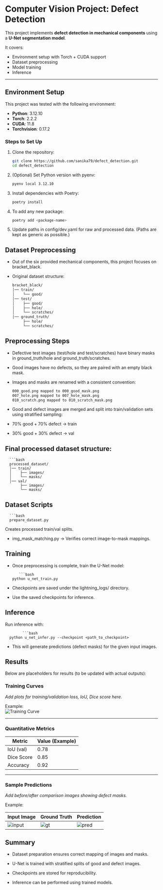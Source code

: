 # Computer Vision Project: Defect Detection  

This project implements **defect detection in mechanical components** using a **U-Net segmentation model**.  

It covers:  
- Environment setup with Torch + CUDA support  
- Dataset preprocessing  
- Model training  
- Inference  

---

## Environment Setup  

This project was tested with the following environment:  

- **Python**: 3.12.10  
- **Torch**: 2.2.2  
- **CUDA**: 11.8  
- **Torchvision**: 0.17.2  

### Steps to Set Up  
1. Clone the repository:  
   ```bash
   git clone https://github.com/sanika79/defect_detection.git
   cd defect_detection

2. (Optional) Set Python version with pyenv:
   ```bash
   pyenv local 3.12.10

3. Install dependencies with Poetry:
   ```bash
   poetry install 

4. To add any new package:
   ```bash
   poetry add <package-name>

5. Update paths in config/dev.yaml for raw and processed data. (Paths are kept as generic as possible.)

## Dataset Preprocessing
- Out of the six provided mechanical components, this project focuses on bracket_black.

- Original dataset structure:

   ```bash
   bracket_black/
   │── train/
   │    └── good/
   │── test/
   │    ├── good/
   │    ├── hole/
   │    └── scratches/
   │── ground_truth/
        ├── hole/
        └── scratches/


## Preprocessing Steps
- Defective test images (test/hole and test/scratches) have binary masks in ground_truth/hole and ground_truth/scratches.
- Good images have no defects, so they are paired with an empty black mask.
- Images and masks are renamed with a consistent convention:

   ```bash
   000_good.png mapped to 000_good_mask.png
   007_hole.png mapped to 007_hole_mask.png
   010_scratch.png mapped to 010_scratch_mask.png

- Good and defect images are merged and split into train/validation sets using stratified sampling:
- 70% good + 70% defect → train
- 30% good + 30% defect → val

## Final processed dataset structure:

      ```bash
      processed_dataset/
      │── train/
      │    ├── images/
      │    └── masks/
      │── val/
           ├── images/
           └── masks/

## Dataset Scripts
      ```bash
      prepare_dataset.py

Creates processed train/val splits.
- img_mask_matching.py → Verifies correct image-to-mask mappings.

 ## Training
- Once preprocessing is complete, train the U-Net model:

         ```bash
      python u_net_train.py

- Checkpoints are saved under the lightning_logs/ directory.

- Use the saved checkpoints for inference.

## Inference
Run inference with:

            ```bash
      python u_net_infer.py --checkpoint <path_to_checkpoint>

- This will generate predictions (defect masks) for the given input images.

## Results  

Below are placeholders for results (to be updated with actual outputs):  

### Training Curves  
_Add plots for training/validation loss, IoU, Dice score here._  

Example:  
![Training Curve](results/training_curve.png)  

---

### Quantitative Metrics  

| Metric        | Value (Example) |
|---------------|-----------------|
| IoU (val)     | 0.78            |
| Dice Score    | 0.85            |
| Accuracy      | 0.92            |

---

### Sample Predictions  
_Add before/after comparison images showing defect masks._  

Example:  

| Input Image | Ground Truth | Prediction |
|-------------|--------------|------------|
| ![input](results/input.png) | ![gt](results/ground_truth.png) | ![pred](results/prediction.png) |


## Summary
- Dataset preparation ensures correct mapping of images and masks.

- U-Net is trained with stratified splits of good and defect images.

- Checkpoints are stored for reproducibility.

- Inference can be performed using trained models.
